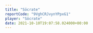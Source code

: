 ```yaml
---
title: "Söcrate"
reportCode: "9VghCRJvynYPpxG1"
player: "Söcrate"
date: 2021-10-10T19:07:58.024000+00:00
---
```


